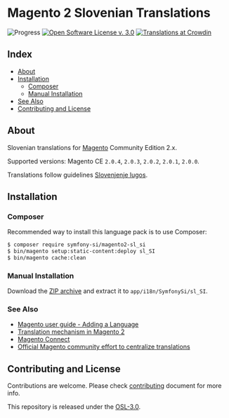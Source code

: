 # Magento 2 Slovenian Translations

![Progress](http://progressed.io/bar/23?title=completed)
[![Open Software License v. 3.0](https://img.shields.io/badge/License-OSL--3.0-blue.svg)](https://github.com/symfony-si/magento2-sl_si/blob/master/LICENSE)
[![Translations at Crowdin](https://img.shields.io/badge/Crowdin-sl__SI-red.svg)](https://crowdin.com/project/magento-2)

## Index

* [About](#about)
* [Installation](#installation)
    * [Composer](#composer)
    * [Manual Installation](#manual-installation)
* [See Also](#see-also)
* [Contributing and License](#contributing-and-license)

## About

Slovenian translations for [Magento](https://magento.com/) Community Edition 2.x.

Supported versions: Magento CE `2.0.4`, `2.0.3`, `2.0.2`, `2.0.1`, `2.0.0`.

Translations follow guidelines [Slovenjenje lugos](https://wiki.lugos.si/slovenjenje:pravila).

## Installation

### Composer

Recommended way to install this language pack is to use Composer:

```bash
$ composer require symfony-si/magento2-sl_si
$ bin/magento setup:static-content:deploy sl_SI
$ bin/magento cache:clean
```

### Manual Installation

Download the [ZIP archive](https://github.com/symfony-si/magento2-sl_si/archive/master.zip)
and extract it to `app/i18n/SymfonySi/sl_SI`.


### See Also

* [Magento user guide - Adding a Language](http://devdocs.magento.com/guides/v2.0/frontend-dev-guide/translations/xlate.html)
* [Translation mechanism in Magento 2](https://gist.github.com/antonmakarenko/7538216)
* [Magento Connect](https://www.magentocommerce.com/magento-connect/magento-2)
* [Official Magento community effort to centralize translations](https://crowdin.com/project/magento-2)

## Contributing and License

Contributions are welcome. Please check [contributing](CONTRIBUTING.md) document
for more info.

This repository is released under the [OSL-3.0](https://github.com/symfony-si/magento2-sl_si/blob/master/LICENSE).
